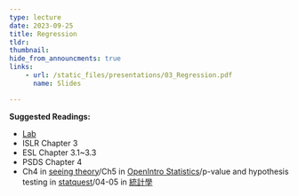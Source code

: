 ```yaml
---
type: lecture
date: 2023-09-25
title: Regression
tldr: 
thumbnail: 
hide_from_announcments: true
links: 
    - url: /static_files/presentations/03_Regression.pdf
      name: Slides

---
```

**Suggested Readings:**
- [Lab](https://github.com/phonchi/ISLP_labs/blob/main/Ch03-linreg-lab.ipynb)
- ISLR Chapter 3
- ESL Chapter 3.1~3.3
- PSDS Chapter 4
- Ch4 in [seeing theory](https://seeing-theory.brown.edu/#secondPage/chapter4)/Ch5 in [OpenIntro Statistics](https://www.openintro.org/book/os/)/p-value and hypothesis testing in [statquest](https://www.youtube.com/watch?v=qBigTkBLU6g&list=PLblh5JKOoLUK0FLuzwntyYI10UQFUhsY9)/04-05 in [統計學](http://www.stat.nthu.edu.tw/~swcheng/Teaching/math2820/index.php)




